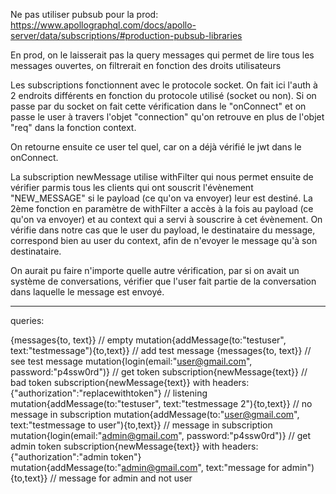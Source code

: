 Ne pas utiliser pubsub pour la prod: https://www.apollographql.com/docs/apollo-server/data/subscriptions/#production-pubsub-libraries

En prod, on le laisserait pas la query messages qui permet de lire tous les messages ouvertes, on filtrerait en fonction des droits utilisateurs

Les subscriptions fonctionnent avec le protocole socket. On fait ici l'auth à 2 endroits différents en fonction du protocole utilisé (socket ou non). Si on passe par du socket on fait cette vérification dans le "onConnect" et on passe le user à travers l'objet "connection" qu'on retrouve en plus de l'objet "req" dans la fonction context.

On retourne ensuite ce user tel quel, car on a déjà vérifié le jwt dans le onConnect.

La subscription newMessage utilise withFilter qui nous permet ensuite de vérifier parmis tous les clients qui ont souscrit l'évènement "NEW_MESSAGE" si le payload (ce qu'on va envoyer) leur est destiné. La 2ème fonction en paramètre de withFilter a accès à la fois au payload (ce qu'on va envoyer) et au context qui a servi à souscrire à cet évènement. On vérifie dans notre cas que le user du payload, le destinataire du message, correspond bien au user du context, afin de n'evoyer le message qu'à son destinataire.

On aurait pu faire n'importe quelle autre vérification, par si on avait un système de conversations, vérifier que l'user fait partie de la conversation dans laquelle le message est envoyé.

---

queries:

{messages{to, text}} // empty
mutation{addMessage(to:"testuser", text:"testmessage"){to,text}} // add test message
{messages{to, text}} // see test message
mutation{login(email:"user@gmail.com", password:"p4ssw0rd")} // get token
subscription{newMessage{text}} // bad token
subscription{newMessage{text}} with headers: {"authorization":"replacewithtoken"} // listening
mutation{addMessage(to:"testuser", text:"testmessage 2"){to,text}} // no message in subscription
mutation{addMessage(to:"user@gmail.com", text:"testmessage to user"){to,text}} // message in subscription
mutation{login(email:"admin@gmail.com", password:"p4ssw0rd")} // get admin token
subscription{newMessage{text}} with headers: {"authorization":"admin token"}
mutation{addMessage(to:"admin@gmail.com", text:"message for admin"){to,text}} // message for admin and not user
